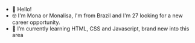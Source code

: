 - 👋 Hello!
- 🤓 I'm Mona or Monalisa, I'm from Brazil and I'm 27 looking for a new career opportunity. 
- 🌱 I’m currently learning HTML, CSS and Javascript, brand new into this area 


